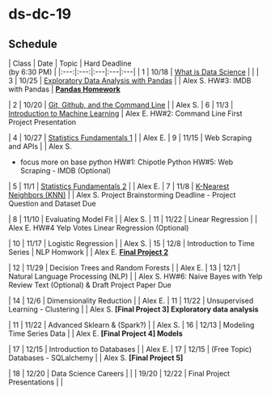 # ds-dc-19

## Schedule

| Class | Date | Topic | Hard Deadline<br/>(by 6:30 PM) |
|:---:|:---:|:---|:---|:---|
| 1 | 10/18 | [What is Data Science](./lessons/lesson-01) | |
| 3 | 10/25 | [Exploratory Data Analysis with Pandas](./lessons/lesson-03) | | Alex S.
HW#3: IMDB with Pandas | **[Pandas Homework](./student_homework/pandas_homework_imdb.ipynb)** 

| 2 | 10/20 | [Git, Github, and the Command Line](./lessons/lesson-02) | | Alex S.
| 6 | 11/3 | [Introduction to Machine Learning](./lessons/lesson-06) | Alex E.
HW#2: Command Line
First Project Presentation

| 4 | 10/27 | [Statistics Fundamentals 1](./lessons/lesson-04) | | Alex E.
| 9 | 11/15 | Web Scraping and APIs | | Alex S.
* focus more on base python
HW#1: Chipotle Python
HW#5: Web Scraping - IMDB (Optional)

| 5 | 11/1  | [Statistics Fundamentals 2](./lessons/lesson-05) | | Alex E.
| 7 | 11/8 | [K-Nearest Neighbors (KNN)](./lessons/lesson-07) | | Alex S.
Project Brainstorming Deadline - Project Question and Dataset Due

| 8  | 11/10 | Evaluating Model Fit | | Alex S.
| 11 | 11/22 | Linear Regression | | Alex E.
HW#4 Yelp Votes Linear Regression (Optional)

| 10 | 11/17 | Logistic Regression  |  | Alex S.
| 15 | 12/8  | Introduction to Time Series | NLP Homwork | | Alex E.
**[Final Project 2](./projects/final-projects/02-experiment-writeup)**

| 12 | 11/29 | Decision Trees and Random Forests | | Alex E. 
| 13 | 12/1 | Natural Language Processing (NLP) | | Alex S.
HW#6: Naive Bayes with Yelp Review Text (Optional) & Draft Project Paper Due

| 14 | 12/6 | Dimensionality Reduction | | Alex E.
| 11 | 11/22 | Unsupervised Learning - Clustering | | Alex S.
**[Final Project 3] Exploratory data analysis**

| 11 | 11/22 | Advanced Sklearn & (Spark?) | | Alex S.
| 16 | 12/13 | Modeling Time Series Data | | Alex E.
**[Final Project 4] Models**

| 17 | 12/15 | Introduction to Databases | | Alex E.
| 17 | 12/15 | (Free Topic) Databases - SQLalchemy |  | Alex S.
**[Final Project 5]**

| 18 | 12/20 | Data Science Careers | |
| 19/20 | 12/22 | Final Project Presentations |  |


